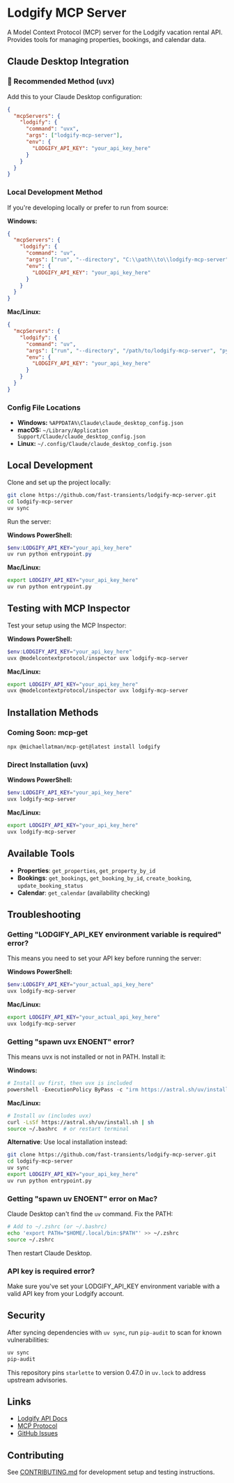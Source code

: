 # Lodgify MCP Server

A Model Context Protocol (MCP) server for the Lodgify vacation rental API. Provides tools for managing properties, bookings, and calendar data.

## Claude Desktop Integration

### 🚀 Recommended Method (uvx)

Add this to your Claude Desktop configuration:

```json
{
  "mcpServers": {
    "lodgify": {
      "command": "uvx",
      "args": ["lodgify-mcp-server"],
      "env": {
        "LODGIFY_API_KEY": "your_api_key_here"
      }
    }
  }
}
```

### Local Development Method

If you're developing locally or prefer to run from source:

**Windows:**

```json
{
  "mcpServers": {
    "lodgify": {
      "command": "uv",
      "args": ["run", "--directory", "C:\\path\\to\\lodgify-mcp-server", "python", "entrypoint.py"],
      "env": {
        "LODGIFY_API_KEY": "your_api_key_here"
      }
    }
  }
}
```

**Mac/Linux:**

```json
{
  "mcpServers": {
    "lodgify": {
      "command": "uv",
      "args": ["run", "--directory", "/path/to/lodgify-mcp-server", "python", "entrypoint.py"],
      "env": {
        "LODGIFY_API_KEY": "your_api_key_here"
      }
    }
  }
}
```

### Config File Locations

- **Windows:** `%APPDATA%\Claude\claude_desktop_config.json`
- **macOS:** `~/Library/Application Support/Claude/claude_desktop_config.json`  
- **Linux:** `~/.config/Claude/claude_desktop_config.json`

## Local Development

Clone and set up the project locally:

```bash
git clone https://github.com/fast-transients/lodgify-mcp-server.git
cd lodgify-mcp-server
uv sync
```

Run the server:

**Windows PowerShell:**

```powershell
$env:LODGIFY_API_KEY="your_api_key_here"
uv run python entrypoint.py
```

**Mac/Linux:**

```bash
export LODGIFY_API_KEY="your_api_key_here"
uv run python entrypoint.py
```

## Testing with MCP Inspector

Test your setup using the MCP Inspector:

**Windows PowerShell:**

```powershell
$env:LODGIFY_API_KEY="your_api_key_here"
uvx @modelcontextprotocol/inspector uvx lodgify-mcp-server
```

**Mac/Linux:**

```bash
export LODGIFY_API_KEY="your_api_key_here"
uvx @modelcontextprotocol/inspector uvx lodgify-mcp-server
```

## Installation Methods

### Coming Soon: mcp-get

```bash
npx @michaellatman/mcp-get@latest install lodgify
```

### Direct Installation (uvx)

**Windows PowerShell:**

```powershell
$env:LODGIFY_API_KEY="your_api_key_here"
uvx lodgify-mcp-server
```

**Mac/Linux:**

```bash
export LODGIFY_API_KEY="your_api_key_here"
uvx lodgify-mcp-server
```

## Available Tools

- **Properties**: `get_properties`, `get_property_by_id`
- **Bookings**: `get_bookings`, `get_booking_by_id`, `create_booking`, `update_booking_status`
- **Calendar**: `get_calendar` (availability checking)

## Troubleshooting

### Getting "LODGIFY_API_KEY environment variable is required" error?

This means you need to set your API key before running the server:

**Windows PowerShell:**

```powershell
$env:LODGIFY_API_KEY="your_actual_api_key_here"
uvx lodgify-mcp-server
```

**Mac/Linux:**

```bash
export LODGIFY_API_KEY="your_actual_api_key_here"
uvx lodgify-mcp-server
```

### Getting "spawn uvx ENOENT" error?

This means uvx is not installed or not in PATH. Install it:

**Windows:**

```powershell
# Install uv first, then uvx is included
powershell -ExecutionPolicy ByPass -c "irm https://astral.sh/uv/install.ps1 | iex"
```

**Mac/Linux:**

```bash
# Install uv (includes uvx)
curl -LsSf https://astral.sh/uv/install.sh | sh
source ~/.bashrc  # or restart terminal
```

**Alternative**: Use local installation instead:

```bash
git clone https://github.com/fast-transients/lodgify-mcp-server.git
cd lodgify-mcp-server
uv sync
export LODGIFY_API_KEY="your_api_key_here"
uv run python entrypoint.py
```

### Getting "spawn uv ENOENT" error on Mac?

Claude Desktop can't find the `uv` command. Fix the PATH:

```bash
# Add to ~/.zshrc (or ~/.bashrc)
echo 'export PATH="$HOME/.local/bin:$PATH"' >> ~/.zshrc
source ~/.zshrc
```

Then restart Claude Desktop.

### API key is required error?

Make sure you've set your LODGIFY_API_KEY environment variable with a valid API key from your Lodgify account.

## Security

After syncing dependencies with `uv sync`, run `pip-audit` to scan for known
vulnerabilities:

```bash
uv sync
pip-audit
```

This repository pins `starlette` to version 0.47.0 in `uv.lock` to address
upstream advisories.

## Links

- [Lodgify API Docs](https://docs.lodgify.com/)
- [MCP Protocol](https://modelcontextprotocol.io/)
- [GitHub Issues](https://github.com/fast-transients/lodgify-mcp-server/issues)

## Contributing

See [CONTRIBUTING.md](CONTRIBUTING.md) for development setup and testing instructions.
